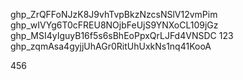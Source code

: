 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
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
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
123
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

456